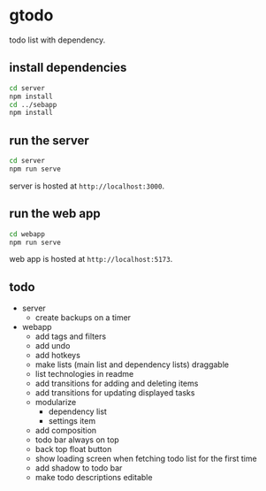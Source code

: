 # gtodo

todo list with dependency.

## install dependencies
```sh
cd server
npm install
cd ../sebapp
npm install
```

## run the server
```sh
cd server
npm run serve
```
server is hosted at `http://localhost:3000`.

## run the web app
```sh
cd webapp
npm run serve
```
web app is hosted at `http://localhost:5173`.

## todo
- server
  - create backups on a timer
- webapp
  - add tags and filters
  - add undo
  - add hotkeys
  - make lists (main list and dependency lists) draggable
  - list technologies in readme
  - add transitions for adding and deleting items
  - add transitions for updating displayed tasks
  - modularize
    - dependency list
    - settings item
  - add composition
  - todo bar always on top
  - back top float button
  - show loading screen when fetching todo list for the first time
  - add shadow to todo bar
  - make todo descriptions editable
